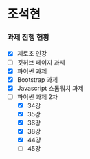 # 조석현

### 과제 진행 현황

- [x] 제로초 인강
- [ ] 깃허브 페이지 과제
- [x] 파이썬 과제
- [x] Bootstrap 과제
- [x] Javascript 스톱워치 과제
- [ ] 파이썬 과제 2차
  - [x] 34강
  - [x] 35강
  - [x] 36강
  - [x] 38강
  - [x] 44강
  - [ ] 45강
